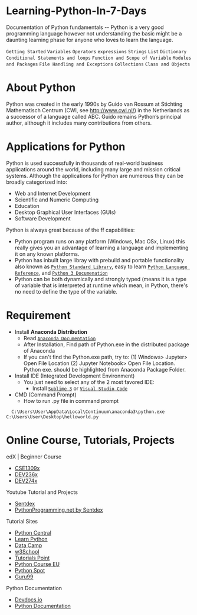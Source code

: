 # Learning-Python-In-7-Days
Documentation of Python fundamentals -- Python is a very good programming language however not understanding the basic might be a daunting learning phase for anyone who loves to learn the language.

`Getting Started` `Variables` `Operators` `expressions` `Strings` `List` `Dictionary` `Conditional Statements and loops` `Function and Scope of Variable` `Modules and Packages` `File Handling and Exceptions` `Collections` `Class and Objects`

# About Python
Python was created in the early 1990s by Guido van Rossum at Stichting Mathematisch Centrum (CWI, see http://www.cwi.nl/) in the Netherlands as a successor of a language called ABC. Guido remains Python’s principal author, although it includes many contributions from others.

# Applications for Python
Python is used successfully in thousands of real-world business applications around the world, including many large and mission critical systems. Although the applications for Python are numerous they can be broadly categorized into:

- Web and Internet Development
- Scientific and Numeric Computing
- Education
- Desktop Graphical User Interfaces (GUIs)
- Software Development

Python is always great because of the ff capabilities:
- Python program runs on any platform (Windows, Mac OSx, Linux) this really gives you an advantage of learning a language and implementing it on any known platforms.
- Python has inbuilt large libray with prebuild and portable functionality also known as [`Python Standard Library`](https://docs.python.org/3/library/), easy to learn [`Python Language Reference`](https://docs.python.org/3/reference/index.html#reference-index), and [`Python 3 Documenation`](https://docs.python.org/3/)
- Python can be both dynamically and strongly typed (means it is a type of variable that is interpreted at runtime which mean, in Python, there's no need to define the type of the variable.

# Requirement
- Install <b>Anaconda Distribution</b>
  - Read [`Anaconda Documentation`](https://enterprise-docs.anaconda.com/en/latest/)
  - After Installation, Find path of Python.exe in the distributed package of Anaconda
  - If you can't find the Python.exe path, try to: (1) Windows> Jupyter> Open File Location (2) Jupyter Notebook> Open File Location. Python exe. should be highlighted from Anaconda Package Folder.
- Install IDE (Integrated Development Environment)
  - You just need to select any of the 2 most favored IDE:
    - Install [`Sublime 3`](https://www.sublimetext.com/3) or [`Visual Studio Code`](https://code.visualstudio.com/docs)
- CMD (Command Prompt)
  - How to run .py file in command prompt
```
  C:\Users\User\AppData\Local\Continuum\anaconda3\python.exe C:\Users\User\Desktop\helloworld.py
```
# Online Course, Tutorials, Projects
edX | Beginner Course
- [CSE1309x](https://courses.edx.org/courses/course-v1:UTArlingtonX+CSE1309x+1T2018/courseware/3adae6406a994153bdb61cb26f52ad2b/6da1e8ea49d64545b7cd4611de102e2d/?child=first)
- [DEV236x](https://courses.edx.org/courses/course-v1:Microsoft+DEV236x+3T2018/course/)
- [DEV274x](https://courses.edx.org/courses/course-v1:Microsoft+DEV274x+3T2018/course/)

Youtube Tutorial and Projects
- [Sentdex](https://www.youtube.com/channel/UCfzlCWGWYyIQ0aLC5w48gBQ)
- [PythonProgramming.net by Sentdex](https://pythonprogramming.net/)

Tutorial Sites
- [Python Central](https://www.pythoncentral.io/)
- [Learn Python](https://www.learnpython.org/)
- [Data Camp](https://www.datacamp.com/)
- [w3School](https://www.w3schools.com/python/default.asp)
- [Tutorials Point](https://www.tutorialspoint.com/index.htm)
- [Python Course EU](https://www.python-course.eu/python3_course.php)
- [Python Spot](https://pythonspot.com)
- [Guru99](https://www.guru99.com/)

Python Documentation
- [Devdocs.io](https://devdocs.io/)
- [Python Documentation](https://www.python.org/doc/)

